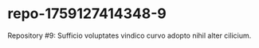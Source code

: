 # repo-1759127414348-9
Repository #9: Sufficio voluptates vindico curvo adopto nihil alter cilicium.
